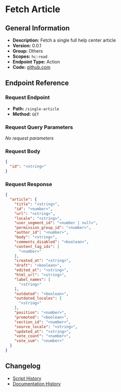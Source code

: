 # Fetch Article

## General Information

- **Description:** Fetch a single full help center article
- **Version:** 0.0.1
- **Group:** Others
- **Scopes:** `hc:read`
- **Endpoint Type:** Action
- **Code:** [github.com](https://github.com/NangoHQ/integration-templates/tree/main/integrations/zendesk/actions/fetch-article.ts)


## Endpoint Reference

### Request Endpoint

- **Path:** `/single-article`
- **Method:** `GET`

### Request Query Parameters

_No request parameters_

### Request Body

```json
{
  "id": "<string>"
}
```

### Request Response

```json
{
  "article": {
    "title": "<string>",
    "id": "<number>",
    "url": "<string>",
    "locale": "<string>",
    "user_segment_id": "<number | null>",
    "permission_group_id": "<number>",
    "author_id": "<number>",
    "body": "<string>",
    "comments_disabled": "<boolean>",
    "content_tag_ids": [
      "<number>"
    ],
    "created_at": "<string>",
    "draft": "<boolean>",
    "edited_at": "<string>",
    "html_url": "<string>",
    "label_names": [
      "<string>"
    ],
    "outdated": "<boolean>",
    "outdated_locales": [
      "<string>"
    ],
    "position": "<number>",
    "promoted": "<boolean>",
    "section_id": "<number>",
    "source_locale": "<string>",
    "updated_at": "<string>",
    "vote_count": "<number>",
    "vote_sum": "<number>"
  }
}
```

## Changelog

- [Script History](https://github.com/NangoHQ/integration-templates/commits/main/integrations/zendesk/actions/fetch-article.ts)
- [Documentation History](https://github.com/NangoHQ/integration-templates/commits/main/integrations/zendesk/actions/fetch-article.md)

<!-- END  GENERATED CONTENT -->


